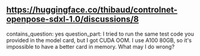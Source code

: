 ## https://huggingface.co/thibaud/controlnet-openpose-sdxl-1.0/discussions/8

contains_question: yes
question_part: I tried to run the same test code you provided in the model card, but I got CUDA OOM. I use A100 80GB, so it's impossible to have a better card in memory. What may I do wrong?